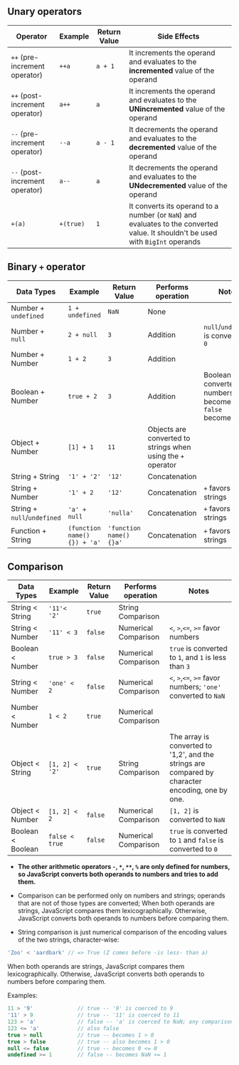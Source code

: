 ## Unary operators

| Operator | Example | Return Value | Side Effects |
| --- | --- | --- | --- |
| `++` (pre-increment operator) | `++a` | `a + 1` | It increments the operand and evaluates to the **incremented** value of the operand |
| `++` (post-increment operator) | `a++` | `a` | It increments the operand and evaluates to the **UNincremented** value of the operand |
| `--` (pre-increment operator) | `--a` | `a - 1` | It decrements the operand and evaluates to the **decremented** value of the operand |
| `--` (post-increment operator) | `a--` | `a` | It decrements the operand and evaluates to the **UNdecremented** value of the operand |
| `+(a)`  | `+(true)` | `1` | It converts its operand to a number (or `NaN`) and evaluates to the converted value. It shouldn't be used with `BigInt` operands |

## Binary `+` operator

| Data Types      | Example  | Return Value | Performs operation | Notes                              |
|-----------------|-------------|--------------|--------------------|------------------------------------|
| Number + `undefined` | `1 + undefined`     | `NaN`          | None           |                                    |
| Number + `null` | `2 + null`   | `3`       | Addition      | `null`/`undefined` is converted to `0`                 |
| Number + Number | `1 + 2`     | `3`          | Addition           |                                    |
| Boolean + Number | `true + 2` | `3`          | Addition           | Booleans are converted to numbers: `true` becomes `1`, `false` becomes `0`.  |
| Object + Number | `[1] + 1`     | `11`          | Objects are converted to strings when using the  `+` operator      |                                    |
| String + String | `'1' + '2'` | `'12'`       | Concatenation      |                                    |
| String + Number | `'1' + 2`   | `'12'`       | Concatenation      | `+` favors strings                 |
| String + `null`/`undefined` | `'a' + null`   | `'nulla'`       | Concatenation      | `+` favors strings                 |
| Function + String | `(function name() {}) + 'a'`   | `'function name() {}a'`       | Concatenation      | `+` favors strings                 |

## Comparison

| Data Types      | Example  | Return Value | Performs operation | Notes                              |
|-----------------|-------------|--------------|--------------------|------------------------------------|
| String < String | `'11'< '2'` | `true`       | String Comparison  |                                    |
| String < Number | `'11' < 3`  | `false`      | Numerical Comparison | `<`, `>`,`<=`, `>=` favor numbers  |
| Boolean < Number | `true > 3`  | `false`      | Numerical Comparison | `true` is converted to `1`, and `1` is less than `3`  |
| String < Number | `'one' < 2` | `false`      | Numerical Comparison | `<`, `>`,`<=`, `>=` favor numbers; `'one'` converted to `NaN`         |
| Number < Number | `1 < 2`     | `true`       | Numerical Comparison |                                    |
| Object < String | `[1, 2] < '2'` | `true`      | String Comparison  |  The array is converted to '1,2', and the strings are compared by character encoding, one by one. |
| Object < Number | `[1, 2] < 2` | `false`       | Numerical Comparison  | `[1, 2]` is converted to `NaN`                                    |
| Boolean < Boolean | `false < true` | `false`       | Numerical Comparison  | `true` is converted to `1` and `false` is converted to `0`                                  |

- **The other arithmetic operators `-`, `*`, `**`, `%` are only defined for numbers, so JavaScript converts both operands to numbers and tries to add them.**

- Comparison can be performed only on numbers and strings; operands that are not of those types are converted;
When both operands are strings, JavaScript compares them lexicographically. Otherwise, JavaScript converts both operands to numbers before comparing them.

- String comparison is just numerical comparison of the encoding values of the two strings, character-wise:
```js
'Zoo' < 'aardbark' // => True (Z comes before -is less- than a)
```
When both operands are strings, JavaScript compares them lexicographically. Otherwise, JavaScript converts both operands to numbers before comparing them.

Examples:

```js
11 > '9'              // true -- '9' is coerced to 9
'11' > 9              // true -- '11' is coerced to 11
123 > 'a'             // false -- 'a' is coerced to NaN; any comparison with NaN is false
123 <= 'a'            // also false
true > null           // true -- becomes 1 > 0
true > false          // true -- also becomes 1 > 0
null <= false         // true -- becomes 0 <= 0
undefined >= 1        // false -- becomes NaN >= 1
```


